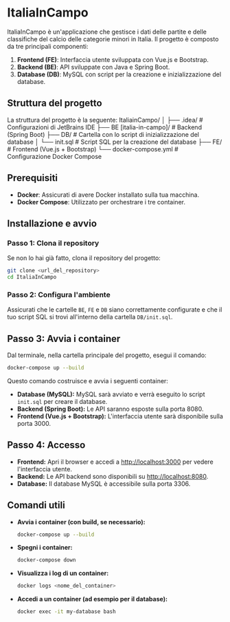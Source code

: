 # ItaliaInCampo

ItaliaInCampo è un'applicazione che gestisce i dati delle partite e delle classifiche del calcio delle categorie minori in Italia. Il progetto è composto da tre principali componenti:

1. **Frontend (FE)**: Interfaccia utente sviluppata con Vue.js e Bootstrap.
2. **Backend (BE)**: API sviluppate con Java e Spring Boot.
3. **Database (DB)**: MySQL con script per la creazione e inizializzazione del database.

## Struttura del progetto

La struttura del progetto è la seguente:
ItaliainCampo/ │ 
├── .idea/ # Configurazioni di JetBrains IDE 
├── BE [italia-in-campo]/ # Backend (Spring Boot) 
├── DB/ # Cartella con lo script di inizializzazione del database 
│ └── init.sql # Script SQL per la creazione del database 
├── FE/ # Frontend (Vue.js + Bootstrap) 
└── docker-compose.yml # Configurazione Docker Compose


## Prerequisiti

- **Docker**: Assicurati di avere Docker installato sulla tua macchina.
- **Docker Compose**: Utilizzato per orchestrare i tre container.

## Installazione e avvio

### Passo 1: Clona il repository

Se non lo hai già fatto, clona il repository del progetto:

```bash
git clone <url_del_repository>
cd ItaliaInCampo
```
### Passo 2: Configura l'ambiente
Assicurati che le cartelle `BE`, `FE` e `DB` siano correttamente configurate e che il tuo script SQL si trovi all'interno della cartella `DB/init.sql`.

## Passo 3: Avvia i container
Dal terminale, nella cartella principale del progetto, esegui il comando:

```bash
docker-compose up --build
```

Questo comando costruisce e avvia i seguenti container:

- **Database (MySQL):** MySQL sarà avviato e verrà eseguito lo script `init.sql` per creare il database.
- **Backend (Spring Boot):** Le API saranno esposte sulla porta 8080.
- **Frontend (Vue.js + Bootstrap):** L'interfaccia utente sarà disponibile sulla porta 3000.

## Passo 4: Accesso

- **Frontend:** Apri il browser e accedi a [http://localhost:3000](http://localhost:3000) per vedere l'interfaccia utente.
- **Backend:** Le API backend sono disponibili su [http://localhost:8080](http://localhost:8080).
- **Database:** Il database MySQL è accessibile sulla porta 3306.

## Comandi utili

- **Avvia i container (con build, se necessario):**

  ```bash
  docker-compose up --build
  ```

- **Spegni i container:**

  ```bash
  docker-compose down
  ```

- **Visualizza i log di un container:**

  ```bash
  docker logs <nome_del_container>
  ```

- **Accedi a un container (ad esempio per il database):**

  ```bash
  docker exec -it my-database bash
  ```